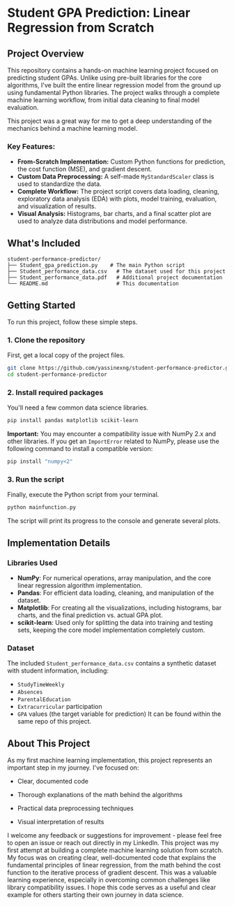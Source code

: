 # Student GPA Prediction: Linear Regression from Scratch

## Project Overview

This repository contains a hands-on machine learning project focused on predicting student GPAs. Unlike using pre-built libraries for the core algorithms, I've built the entire linear regression model from the ground up using fundamental Python libraries. The project walks through a complete machine learning workflow, from initial data cleaning to final model evaluation.

This project was a great way for me to get a deep understanding of the mechanics behind a machine learning model.

### Key Features:

  - **From-Scratch Implementation:** Custom Python functions for prediction, the cost function (MSE), and gradient descent.
  - **Custom Data Preprocessing:** A self-made `MyStandardScaler` class is used to standardize the data.
  - **Complete Workflow:** The project script covers data loading, cleaning, exploratory data analysis (EDA) with plots, model training, evaluation, and visualization of results.
  - **Visual Analysis:** Histograms, bar charts, and a final scatter plot are used to analyze data distributions and model performance.

## What's Included

```
student-performance-predictor/
├── Student_gpa_prediction.py    # The main Python script
├── Student_performance_data.csv   # The dataset used for this project
├── Student_performance_data.pdf   # Additional project documentation
└── README.md                      # This documentation
```
## Getting Started

To run this project, follow these simple steps.

### 1\. Clone the repository

First, get a local copy of the project files.

```bash
git clone https://github.com/yassinexng/student-performance-predictor.git
cd student-performance-predictor
```

### 2\. Install required packages

You'll need a few common data science libraries.

```bash
pip install pandas matplotlib scikit-learn
```

**Important:** You may encounter a compatibility issue with NumPy 2.x and other libraries. If you get an `ImportError` related to NumPy, please use the following command to install a compatible version:

```bash
pip install "numpy<2"
```

### 3\. Run the script

Finally, execute the Python script from your terminal.

```bash
python mainfunction.py
```

The script will print its progress to the console and generate several plots.

## Implementation Details

### Libraries Used

  - **NumPy**: For numerical operations, array manipulation, and the core linear regression algorithm implementation.
  - **Pandas**: For efficient data loading, cleaning, and manipulation of the dataset.
  - **Matplotlib**: For creating all the visualizations, including histograms, bar charts, and the final prediction vs. actual GPA plot.
  - **scikit-learn**: Used only for splitting the data into training and testing sets, keeping the core model implementation completely custom.

### Dataset

The included `Student_performance_data.csv` contains a synthetic dataset with student information, including:

  - `StudyTimeWeekly`
  - `Absences`
  - `ParentalEducation`
  - `Extracurricular` participation
  - `GPA` values (the target variable for prediction)
It can be found within the same repo of this project.
## About This Project
As my first machine learning implementation, this project represents an important step in my journey. I've focused on:

- Clear, documented code

- Thorough explanations of the math behind the algorithms

- Practical data preprocessing techniques

- Visual interpretation of results


I welcome any feedback or suggestions for improvement - please feel free to open an issue or reach out directly in my LinkedIn.
This project was my first attempt at building a complete machine learning solution from scratch. My focus was on creating clear, well-documented code that explains the fundamental principles of linear regression, from the math behind the cost function to the iterative process of gradient descent. This was a valuable learning experience, especially in overcoming common challenges like library compatibility issues. I hope this code serves as a useful and clear example for others starting their own journey in data science.
